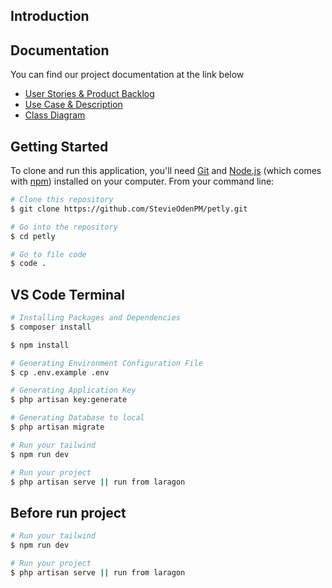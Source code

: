 ## Introduction

## Documentation

You can find our project documentation at the link below
- [User Stories & Product Backlog](https://docs.google.com/document/d/1AxqJpKs-DbMR0quMGbwgfa-Y6-AJZn7Lxe9TsNOoqP8/edit?usp=sharing)
- [Use Case & Description](https://docs.google.com/document/d/19TAbjlhc3pjHJ3MwaDicQSX8pJDX8mlgfbXbBO0gnBs/edit?usp=sharing)
- [Class Diagram](https://drive.google.com/file/d/15m3194yPbA4TpRoFZ20xNIgZ6N2mGydK/view?usp=sharing)

## Getting Started

To clone and run this application, you'll need [Git](https://git-scm.com) and [Node.js](https://nodejs.org/en/download/) (which comes with [npm](http://npmjs.com)) installed on your computer. From your command line:

```bash
# Clone this repository
$ git clone https://github.com/StevieOdenPM/petly.git

# Go into the repository
$ cd petly

# Go to file code
$ code .
```

## VS Code Terminal
```bash
# Installing Packages and Dependencies
$ composer install

$ npm install

# Generating Environment Configuration File
$ cp .env.example .env

# Generating Application Key
$ php artisan key:generate

# Generating Database to local
$ php artisan migrate

# Run your tailwind
$ npm run dev

# Run your project
$ php artisan serve || run from laragon
```

## Before run project

```bash
# Run your tailwind
$ npm run dev

# Run your project
$ php artisan serve || run from laragon
```